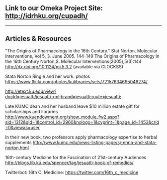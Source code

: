 ## Link to our Omeka Project Site: http://idrhku.org/cupadh/

***

## Articles & Resources

"The Origins of Pharmacology in the 16th Century." Stat Norton. Molecular Interventions, Vol 5, 3. June 2005. 144-149
The Origins of Pharmacology in the 16th Century
Norton,S.
Molecular Interventions(2005),5(3):144
http://dx.doi.org/10.1124/mi.5.3.2
(available via CLOCKSS)

Stata Norton Ringle and her work: photos
https://www.flickr.com/photos/kulibraries/sets/72157634695046274/

http://etext.ku.edu/view?docId=jesuatti/jesuatti.xml;brand=jesuatti;route=jesuatti;

Late KUMC dean and her husband leave $10 million estate gift for scholarships and libraries
http://www.kuendowment.org/show_module_fw2.aspx?sid=1312&gid=1&control_id=2960&nologo=1&cvprint=1&page_id=1453&crid=0&viewas=user

In their new book, two professors apply pharmacology expertise to herbal supplements
http://www.kumc.edu/news-listing-page/sj-enna-and-stata-norton.html

16th-century Medicine for the Fascination of 21st-century Audiences
http://blogs.lib.ku.edu/spencer/tag/jesuatti-book-of-remedies/

Twitterbot: 16th C. Medicine: https://twitter.com/16th_c_medicine
